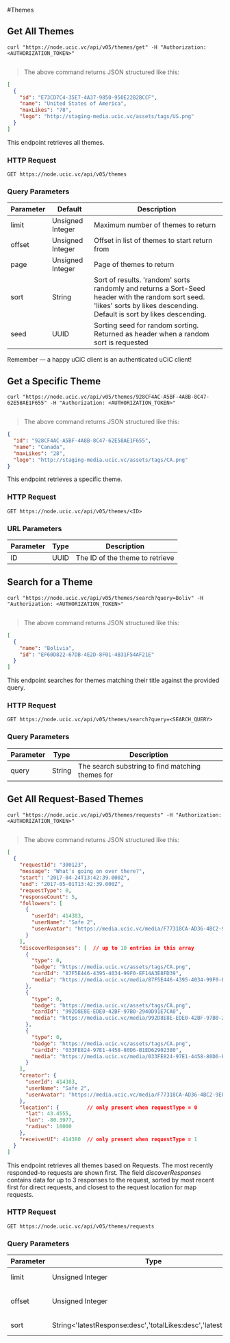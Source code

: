 #Themes 

## Get All Themes 

```shell
curl "https://node.ucic.vc/api/v05/themes/get" -H "Authorization: <AUTHORIZATION_TOKEN>"
```

```javascript

```

> The above command returns JSON structured like this:

```json
[
  {
    "id": "E73CD7C4-35E7-4A37-9850-950E22B2BCCF",
    "name": "United States of America",
    "maxLikes": "78",
    "logo": "http://staging-media.ucic.vc/assets/tags/US.png"
  }
]
```

This endpoint retrieves all themes.

### HTTP Request

`GET https://node.ucic.vc/api/v05/themes`

### Query Parameters

| Parameter | Default          | Description                              |
| --------- | ---------------- | ---------------------------------------- |
| limit     | Unsigned Integer | Maximum number of themes to return       |
| offset    | Unsigned Integer | Offset in list of themes to start return from |
| page      | Unsigned Integer | Page of themes to return                 |
| sort      | String           | Sort of results.  'random' sorts randomly and returns a Sort-Seed header with the random sort seed.  'likes' sorts by likes descending.  Default is sort by likes descending. |
| seed      | UUID             | Sorting seed for random sorting.  Returned as header when a random sort is requested |

<aside class="success">
Remember — a happy uCiC client is an authenticated uCiC client!
</aside>

## Get a Specific Theme 

```shell
curl "https://node.ucic.vc/api/v05/themes/928CF4AC-A5BF-4A8B-8C47-62E58AE1F655" -H "Authorization: <AUTHORIZATION_TOKEN>"
```

```javascript

```

> The above command returns JSON structured like this:

```json
{
  "id": "928CF4AC-A5BF-4A8B-8C47-62E58AE1F655",
  "name": "Canada",
  "maxLikes": "28",
  "logo": "http://staging-media.ucic.vc/assets/tags/CA.png"
}
```

This endpoint retrieves a specific theme.

### HTTP Request

`GET https://node.ucic.vc/api/v05/themes/<ID>`

### URL Parameters

| Parameter | Type | Description                     |
| --------- | ---- | ------------------------------- |
| ID        | UUID | The ID of the theme to retrieve |

## Search for a Theme 

```shell
curl "https://node.ucic.vc/api/v05/themes/search?query=Boliv" -H "Authorization: <AUTHORIZATION_TOKEN>"
```

```javascript

```

> The above command returns JSON structured like this:

```json
[
  {
    "name": "Bolivia",
    "id": "EF60D822-67DB-4E2D-8F01-4B31F54AF21E"
  }
]
```

This endpoint searches for themes matching their title against the provided query.

### HTTP Request

`GET https://node.ucic.vc/api/v05/themes/search?query=<SEARCH_QUERY>`

### Query Parameters

| Parameter | Type   | Description                              |
| --------- | ------ | ---------------------------------------- |
| query     | String | The search substring to find matching themes for |


## Get All Request-Based Themes

```shell
curl "https://node.ucic.vc/api/v05/themes/requests" -H "Authorization: <AUTHORIZATION_TOKEN>"
```

```javascript

```

> The above command returns JSON structured like this:

```json
[
  {
    "requestId": "300123",
    "message": "What's going on over there?",
    "start": "2017-04-24T13:42:39.000Z",
    "end": "2017-05-01T13:42:39.000Z",
    "requestType": 0,
    "responseCount": 5,
    "followers": [
      {
        "userId": 414383,
        "userName": "Safe 2",
        "userAvatar": "https://media.ucic.vc/media/F77318CA-AD36-4BC2-9EF1-607A76051E3F/thumb.jpg"
      }
    ],
    "discoverResponses": [  // up to 10 entries in this array
      {
        "type": 0,
        "badge": "https://media.ucic.vc/assets/tags/CA.png",
        "cardId": "87F5E446-4395-4034-99F0-EF14A3E8FD39",
        "media": "https://media.ucic.vc/media/87F5E446-4395-4034-99F0-EF14A3E8FD39/thumb.jpg"
      },
      {
        "type": 0,
        "badge": "https://media.ucic.vc/assets/tags/CA.png",
        "cardId": "992D8E8E-EDE0-42BF-97B0-2940D91E7CA0",
        "media": "https://media.ucic.vc/media/992D8E8E-EDE0-42BF-97B0-2940D91E7CA0/thumb.jpg"
      },
      {
        "type": 0,
        "badge": "https://media.ucic.vc/assets/tags/CA.png",
        "cardId": "033FE824-97E1-4458-80D6-B1ED62902380",
        "media": "https://media.ucic.vc/media/033FE824-97E1-4458-80D6-B1ED62902380/thumb.jpg"
      }
    ],
    "creator": {
      "userId": 414383,
      "userName": "Safe 2",
      "userAvatar": "https://media.ucic.vc/media/F77318CA-AD36-4BC2-9EF1-607A76051E3F/thumb.jpg"
    },
    "location": {         // only present when requestType = 0
      "lat": 43.4555,
      "lon": -80.3977,
      "radius": 10000
    },
    "receiverUI": 414380  // only present when requestType = 1
  }
]
```

This endpoint retrieves all themes based on Requests. The most recently responded-to requests are shown first. The field _discoverResponses_ contains data for up to 3 responses to the request, sorted by most recent first for direct requests, and closest to the request location for map requests.

### HTTP Request

`GET https://node.ucic.vc/api/v05/themes/requests`

### Query Parameters

| Parameter | Type             | Description                              |
| --------- | ---------------- | ---------------------------------------- |
| limit     | Unsigned Integer | Maximum number of themes to return       |
| offset    | Unsigned Integer | Offset in list of themes to start return from |
| sort      | String<'latestResponse:desc','totalLikes:desc','latestLike:desc' | Sort order, default is 'latestResponse:desc'

